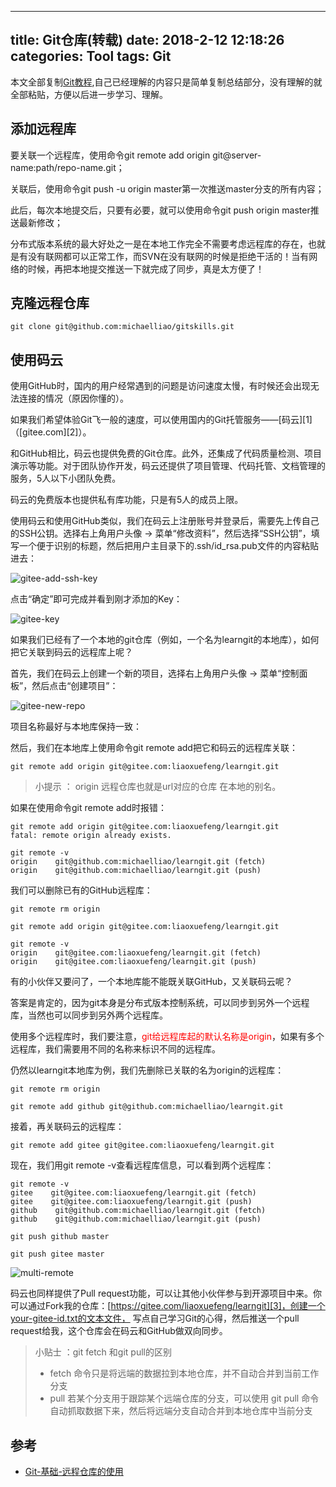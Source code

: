 
---
title: Git仓库(转载)
date: 2018-2-12 12:18:26
categories: Tool
tags: Git
---

本文全部复制[Git教程](https://www.liaoxuefeng.com/wiki/0013739516305929606dd18361248578c67b8067c8c017b000),自己已经理解的内容只是简单复制总结部分，没有理解的就全部粘贴，方便以后进一步学习、理解。

<!--more-->

## 添加远程库

要关联一个远程库，使用命令git remote add origin git@server-name:path/repo-name.git；

关联后，使用命令git push -u origin master第一次推送master分支的所有内容；

此后，每次本地提交后，只要有必要，就可以使用命令git push origin master推送最新修改；

分布式版本系统的最大好处之一是在本地工作完全不需要考虑远程库的存在，也就是有没有联网都可以正常工作，而SVN在没有联网的时候是拒绝干活的！当有网络的时候，再把本地提交推送一下就完成了同步，真是太方便了！

## 克隆远程仓库

```
git clone git@github.com:michaelliao/gitskills.git
```

## 使用码云

使用GitHub时，国内的用户经常遇到的问题是访问速度太慢，有时候还会出现无法连接的情况（原因你懂的）。

如果我们希望体验Git飞一般的速度，可以使用国内的Git托管服务——[码云][1]（[gitee.com][2]）。

和GitHub相比，码云也提供免费的Git仓库。此外，还集成了代码质量检测、项目演示等功能。对于团队协作开发，码云还提供了项目管理、代码托管、文档管理的服务，5人以下小团队免费。

码云的免费版本也提供私有库功能，只是有5人的成员上限。

使用码云和使用GitHub类似，我们在码云上注册账号并登录后，需要先上传自己的SSH公钥。选择右上角用户头像 -> 菜单“修改资料”，然后选择“SSH公钥”，填写一个便于识别的标题，然后把用户主目录下的.ssh/id_rsa.pub文件的内容粘贴进去：

![gitee-add-ssh-key](http://of685p9vy.bkt.clouddn.com/git/repositorygitee-add-ssh-key.jpg)

点击“确定”即可完成并看到刚才添加的Key：

![gitee-key](http://of685p9vy.bkt.clouddn.com/git/repositorygitee-key.jpg)

如果我们已经有了一个本地的git仓库（例如，一个名为learngit的本地库），如何把它关联到码云的远程库上呢？

首先，我们在码云上创建一个新的项目，选择右上角用户头像 -> 菜单“控制面板”，然后点击“创建项目”：

![gitee-new-repo](http://of685p9vy.bkt.clouddn.com/git/repositorygitee-new-repo.jpg)

项目名称最好与本地库保持一致：

然后，我们在本地库上使用命令git remote add把它和码云的远程库关联：

```
git remote add origin git@gitee.com:liaoxuefeng/learngit.git

```

> 小提示 ： origin 远程仓库也就是url对应的仓库 在本地的别名。

如果在使用命令git remote add时报错：

```
git remote add origin git@gitee.com:liaoxuefeng/learngit.git
fatal: remote origin already exists.

```

```
git remote -v
origin    git@github.com:michaelliao/learngit.git (fetch)
origin    git@github.com:michaelliao/learngit.git (push)

```

我们可以删除已有的GitHub远程库：

```
git remote rm origin

```

```
git remote add origin git@gitee.com:liaoxuefeng/learngit.git

```

```
git remote -v
origin    git@gitee.com:liaoxuefeng/learngit.git (fetch)
origin    git@gitee.com:liaoxuefeng/learngit.git (push)

```

有的小伙伴又要问了，一个本地库能不能既关联GitHub，又关联码云呢？

答案是肯定的，因为git本身是分布式版本控制系统，可以同步到另外一个远程库，当然也可以同步到另外两个远程库。

使用多个远程库时，我们要注意，<font color=red>git给远程库起的默认名称是origin</font>，如果有多个远程库，我们需要用不同的名称来标识不同的远程库。

仍然以learngit本地库为例，我们先删除已关联的名为origin的远程库：

```
git remote rm origin

```

```
git remote add github git@github.com:michaelliao/learngit.git

```

接着，再关联码云的远程库：

```
git remote add gitee git@gitee.com:liaoxuefeng/learngit.git

```

现在，我们用git remote -v查看远程库信息，可以看到两个远程库：

```
git remote -v
gitee    git@gitee.com:liaoxuefeng/learngit.git (fetch)
gitee    git@gitee.com:liaoxuefeng/learngit.git (push)
github    git@github.com:michaelliao/learngit.git (fetch)
github    git@github.com:michaelliao/learngit.git (push)

```

```
git push github master

```

```
git push gitee master

```

![multi-remote](http://of685p9vy.bkt.clouddn.com/git/repositorymulti-remote.jpg)

码云也同样提供了Pull request功能，可以让其他小伙伴参与到开源项目中来。你可以通过Fork我的仓库：[https://gitee.com/liaoxuefeng/learngit][3]，创建一个your-gitee-id.txt的文本文件， 写点自己学习Git的心得，然后推送一个pull request给我，这个仓库会在码云和GitHub做双向同步。


> 小贴士 ：git fetch 和git pull的区别
> 
> * fetch 命令只是将远端的数据拉到本地仓库，并不自动合并到当前工作分支
> * pull 若某个分支用于跟踪某个远端仓库的分支，可以使用 git pull 命令自动抓取数据下来，然后将远端分支自动合并到本地仓库中当前分支


## 参考

* [Git-基础-远程仓库的使用](https://git-scm.com/book/zh/v1/Git-基础-远程仓库的使用)